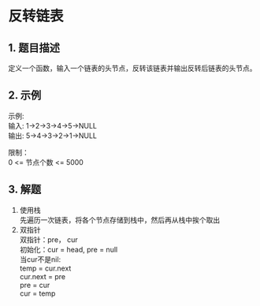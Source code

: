 # 反转链表

## 1. 题目描述
定义一个函数，输入一个链表的头节点，反转该链表并输出反转后链表的头节点。


## 2. 示例
示例:  
输入: 1->2->3->4->5->NULL  
输出: 5->4->3->2->1->NULL 
 

限制：  
0 <= 节点个数 <= 5000

## 3. 解题
1. 使用栈  
    先遍历一次链表，将各个节点存储到栈中，然后再从栈中挨个取出
2. 双指针  
    双指针：pre， cur  
    初始化：cur = head, pre = null  
    当cur不是nil:  
        temp = cur.next    
        cur.next = pre  
        pre = cur  
        cur = temp  
